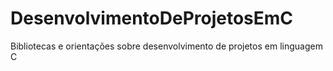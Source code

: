 # DesenvolvimentoDeProjetosEmC
Bibliotecas e orientações sobre desenvolvimento de projetos em linguagem C
